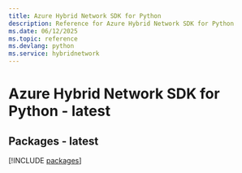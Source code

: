```yaml
---
title: Azure Hybrid Network SDK for Python
description: Reference for Azure Hybrid Network SDK for Python
ms.date: 06/12/2025
ms.topic: reference
ms.devlang: python
ms.service: hybridnetwork
---
```

# Azure Hybrid Network SDK for Python - latest
## Packages - latest
[!INCLUDE [packages](hybrid-network-index.md)]